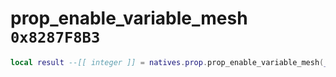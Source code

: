 # prop_enable_variable_mesh `0x8287F8B3`

```lua
local result --[[ integer ]] = natives.prop.prop_enable_variable_mesh(_object --[[ integer ]], _variableMesh --[[ number ]], _enable --[[ boolean ]])
```